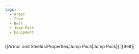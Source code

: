 ```yaml
---
tags:
  - Armor
  - Item
  - Belt
  - Jump-Pack
  - Equipment
---
```

[[Armor and Shields/Properties/Jump Pack|Jump Pack]]
[[Belt]]